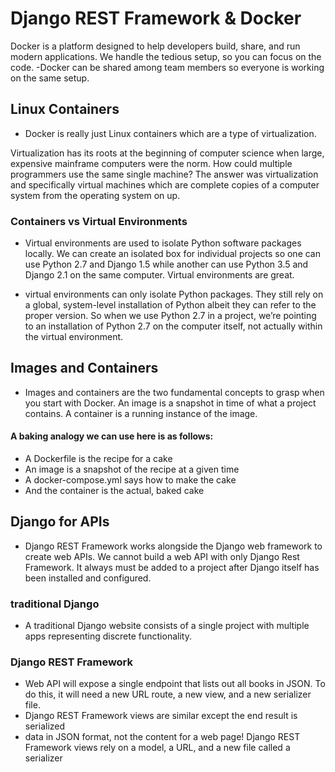 # Django REST Framework & Docker

Docker is a platform designed to help developers build, share, and run modern applications. We handle the tedious setup, so you can focus on the code. -Docker can be shared among team members so everyone is working on the same setup.

## Linux Containers

* Docker is really just Linux containers which are a type of virtualization.

Virtualization has its roots at the beginning of computer science when large, expensive mainframe computers were the norm. How could multiple programmers use the same single machine? The answer was virtualization and specifically virtual machines which are complete copies of a computer system from the operating system on up.

### Containers vs Virtual Environments

* Virtual environments are used to isolate Python software packages locally. We can create an isolated box for individual projects so one can use Python 2.7 and Django 1.5 while another can use Python 3.5 and Django 2.1 on the same computer. Virtual environments are great.

* virtual environments can only isolate Python packages. They still rely on a global, system-level installation of Python albeit they can refer to the proper version. So when we use Python 2.7 in a project, we’re pointing to an installation of Python 2.7 on the computer itself, not actually within the virtual environment.

## Images and Containers

* Images and containers are the two fundamental concepts to grasp when you start with Docker. An image is a snapshot in time of what a project contains. A container is a running instance of the image.

#### A baking analogy we can use here is as follows:

* A Dockerfile is the recipe for a cake
* An image is a snapshot of the recipe at a given time
* A docker-compose.yml says how to make the cake
* And the container is the actual, baked cake

## Django for APIs

* Django REST Framework works alongside the Django web framework to create web APIs. We cannot build a web API with only Django Rest Framework. It always must be added to a project after Django itself has been installed and configured.
 
### traditional Django

* A traditional Django website consists of a single project with multiple apps representing discrete functionality.

### Django REST Framework

* Web API will expose a single endpoint that lists out all books in JSON. To do this, it will need a new URL route, a new view, and a new serializer file.
* Django REST Framework views are similar except the end result is serialized 
* data in JSON format, not the content for a web page! Django REST Framework views rely on a model, a URL, and a new file called a serializer

